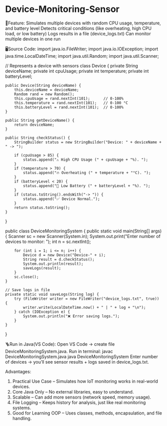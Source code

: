 # Device-Monitoring-Sensor
📌Feature: 
Simulates multiple devices with random CPU usage, temperature, and battery level
Detects critical conditions (like overheating, high CPU load, or low battery)
Logs results in a file (device_logs.txt)
Can monitor multiple devices in one run


🖥️Source Code:
import java.io.FileWriter;
import java.io.IOException;
import java.time.LocalDateTime;
import java.util.Random;
import java.util.Scanner;

// Represents a device with sensors
class Device {
    private String deviceName;
    private int cpuUsage;
    private int temperature;
    private int batteryLevel;

    public Device(String deviceName) {
        this.deviceName = deviceName;
        Random rand = new Random();
        this.cpuUsage = rand.nextInt(101);      // 0-100%
        this.temperature = rand.nextInt(101);   // 0-100 °C
        this.batteryLevel = rand.nextInt(101);  // 0-100%
    }

    public String getDeviceName() {
        return deviceName;
    }

    public String checkStatus() {
        StringBuilder status = new StringBuilder("Device: " + deviceName + " -> ");

        if (cpuUsage > 85) {
            status.append("⚠ High CPU Usage (" + cpuUsage + "%). ");
        }
        if (temperature > 70) {
            status.append("🔥 Overheating (" + temperature + "°C). ");
        }
        if (batteryLevel < 20) {
            status.append("🔋 Low Battery (" + batteryLevel + "%). ");
        }
        if (status.toString().endsWith("-> ")) {
            status.append("✅ Device Normal.");
        }
        return status.toString();
    }
}

public class DeviceMonitoringSystem {
    public static void main(String[] args) {
        Scanner sc = new Scanner(System.in);
        System.out.print("Enter number of devices to monitor: ");
        int n = sc.nextInt();

        for (int i = 1; i <= n; i++) {
            Device d = new Device("Device-" + i);
            String result = d.checkStatus();
            System.out.println(result);
            saveLogs(result);
        }
        sc.close();
    }

    // Save logs in file
    private static void saveLogs(String log) {
        try (FileWriter writer = new FileWriter("device_logs.txt", true)) {
            writer.write(LocalDateTime.now() + " | " + log + "\n");
        } catch (IOException e) {
            System.out.println("❌ Error saving logs.");
        }
    }
}


🪜Run in Java(VS Code):
Open VS Code → create file DeviceMonitoringSystem.java.
Run in terminal: javac DeviceMonitoringSystem.java
                 java DeviceMonitoringSystem
Enter number of devices → you’ll see sensor results + logs saved in device_logs.txt.


Advantages:
1. Practical Use Case – Simulates how IoT monitoring works in real-world devices.
2. Core Java Only – No external libraries, easy to understand.
3. Scalable – Can add more sensors (network speed, memory usage).
4. File Logging – Keeps history for analysis, just like real monitoring systems.
5. Good for Learning OOP – Uses classes, methods, encapsulation, and file handling.
